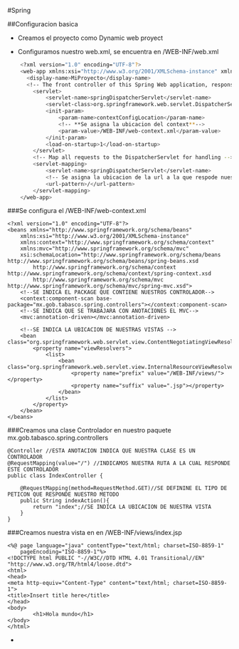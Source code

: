#Spring


##Configuracion basica

* Creamos el proyecto como Dynamic web proyect

* Configuramos nuestro web.xml, se encuentra en /WEB-INF/web.xml
```sh
	<?xml version="1.0" encoding="UTF-8"?>
	<web-app xmlns:xsi="http://www.w3.org/2001/XMLSchema-instance" xmlns="http://xmlns.jcp.org/xml/ns/javaee" xsi:schemaLocation="http://xmlns.jcp.org/xml/ns/javaee http://xmlns.jcp.org/xml/ns/javaee/web-app_3_1.xsd" id="WebApp_ID" version="3.1">	  
	  <display-name>MiProyecto</display-name>
	  <!-- The front controller of this Spring Web application, responsible for handling all application requests -->
		<servlet>
			<servlet-name>springDispatcherServlet</servlet-name>
			<servlet-class>org.springframework.web.servlet.DispatcherServlet</servlet-class>
			<init-param>
				<param-name>contextConfigLocation</param-name>
				<!-- **Se asigna la ubicacion del context**-->
				<param-value>/WEB-INF/web-context.xml</param-value>
			</init-param>
			<load-on-startup>1</load-on-startup>
		</servlet>
		<!-- Map all requests to the DispatcherServlet for handling -->
		<servlet-mapping>
			<servlet-name>springDispatcherServlet</servlet-name>
			<!-- Se asigna la ubicacion de la url a la que respode nuestra peticiones-->
			<url-pattern>/</url-pattern>
		</servlet-mapping>
	</web-app>
```
###Se configura el /WEB-INF/web-context.xml

	<?xml version="1.0" encoding="UTF-8"?>
	<beans xmlns="http://www.springframework.org/schema/beans"
		xmlns:xsi="http://www.w3.org/2001/XMLSchema-instance"
		xmlns:context="http://www.springframework.org/schema/context"
		xmlns:mvc="http://www.springframework.org/schema/mvc"
		xsi:schemaLocation="http://www.springframework.org/schema/beans http://www.springframework.org/schema/beans/spring-beans.xsd
			http://www.springframework.org/schema/context http://www.springframework.org/schema/context/spring-context.xsd
			http://www.springframework.org/schema/mvc http://www.springframework.org/schema/mvc/spring-mvc.xsd">
		<!--SE INDICA EL PACKAGE QUE CONTIENE NUESTROS CONTROLADOR-->
		<context:component-scan base-package="mx.gob.tabasco.spring.controllers"></context:component-scan>
		<!--SE INDICA QUE SE TRABAJARA CON ANOTACIONES EL MVC-->
		<mvc:annotation-driven></mvc:annotation-driven>
		
		<!--SE INDICA LA UBICACION DE NUESTRAS VISTAS -->
		<bean class="org.springframework.web.servlet.view.ContentNegotiatingViewResolver">
			<property name="viewResolvers">
				<list>
					<bean class="org.springframework.web.servlet.view.InternalResourceViewResolver">
						<property name="prefix" value="/WEB-INF/views/"></property>
						<property name="suffix" value=".jsp"></property>
					</bean>
				</list>
			</property>
		</bean>
	</beans>

###Creamos una clase Controlador en nuestro paquete mx.gob.tabasco.spring.controllers

	@Controller //ESTA ANOTACION INDICA QUE NUESTRA CLASE ES UN CONTROLADOR
	@RequestMapping(value="/") //INDICAMOS NUESTRA RUTA A LA CUAL RESPONDE ESTE CONTROLADOR
	public class IndexController {
		
		@RequestMapping(method=RequestMethod.GET)//SE DEFININE EL TIPO DE PETICON QUE RESPONDE NUESTRO METODO
		public String indexAction(){
			return "index";//SE INDICA LA UBICACION DE NUESTRA VISTA
		}
	}


###Creamos nuestra vista en en /WEB-INF/views/index.jsp

	<%@ page language="java" contentType="text/html; charset=ISO-8859-1"
	    pageEncoding="ISO-8859-1"%>
	<!DOCTYPE html PUBLIC "-//W3C//DTD HTML 4.01 Transitional//EN" "http://www.w3.org/TR/html4/loose.dtd">
	<html>
	<head>
	<meta http-equiv="Content-Type" content="text/html; charset=ISO-8859-1">
	<title>Insert title here</title>
	</head>
	<body>
			<h1>Hola mundo</h1>
	</body>
	</html>


-